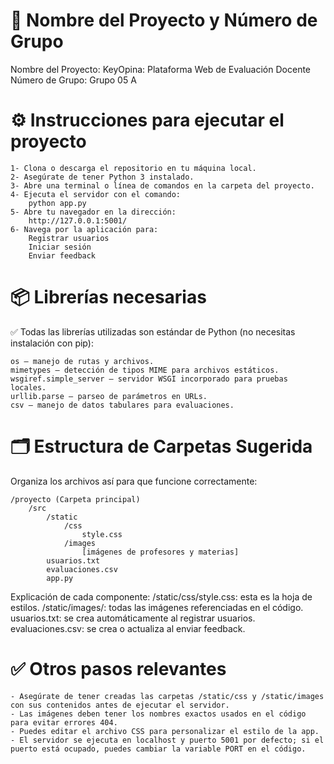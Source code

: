 # 📌 Nombre del Proyecto y Número de Grupo
Nombre del Proyecto: KeyOpina: Plataforma Web de Evaluación Docente
Número de Grupo: Grupo 05 A

# ⚙️ Instrucciones para ejecutar el proyecto
    1- Clona o descarga el repositorio en tu máquina local.
    2- Asegúrate de tener Python 3 instalado.
    3- Abre una terminal o línea de comandos en la carpeta del proyecto.
    4- Ejecuta el servidor con el comando:
        python app.py
    5- Abre tu navegador en la dirección:
        http://127.0.0.1:5001/
    6- Navega por la aplicación para:
        Registrar usuarios
        Iniciar sesión
        Enviar feedback

# 📦 Librerías necesarias
✅ Todas las librerías utilizadas son estándar de Python (no necesitas instalación con pip):

    os – manejo de rutas y archivos.
    mimetypes – detección de tipos MIME para archivos estáticos.
    wsgiref.simple_server – servidor WSGI incorporado para pruebas locales.
    urllib.parse – parseo de parámetros en URLs.
    csv – manejo de datos tabulares para evaluaciones.

# 🗂️ Estructura de Carpetas Sugerida
Organiza los archivos así para que funcione correctamente:

    /proyecto (Carpeta principal)
        /src
            /static
                /css
                    style.css
                /images
                    [imágenes de profesores y materias]
            usuarios.txt
            evaluaciones.csv
            app.py


Explicación de cada componente: 
        /static/css/style.css: esta es la hoja de estilos. 
        /static/images/: todas las imágenes referenciadas en el código.
        usuarios.txt: se crea automáticamente al registrar usuarios.
        evaluaciones.csv: se crea o actualiza al enviar feedback.

# ✅ Otros pasos relevantes
    - Asegúrate de tener creadas las carpetas /static/css y /static/images con sus contenidos antes de ejecutar el servidor.
    - Las imágenes deben tener los nombres exactos usados en el código para evitar errores 404.
    - Puedes editar el archivo CSS para personalizar el estilo de la app.
    - El servidor se ejecuta en localhost y puerto 5001 por defecto; si el puerto está ocupado, puedes cambiar la variable PORT en el código.


